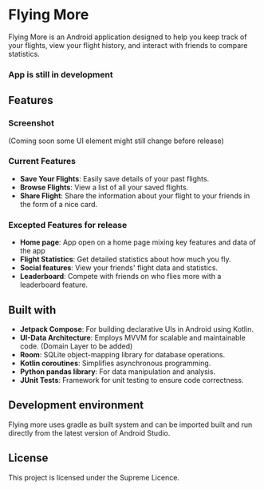 # Flying More

Flying More is an Android application designed to help you keep track of your flights, view your flight history, and interact with friends to compare statistics.  
### App is still in development

## Features

### Screenshot
(Coming soon some UI element might still change before release)

### Current Features
- **Save Your Flights**: Easily save details of your past flights.
- **Browse Flights**: View a list of all your saved flights.
- **Share Flight**: Share the information about your flight to your friends in the form of a nice card.

### Excepted Features for release
- **Home page**: App open on a home page mixing key features and data of the app
- **Flight Statistics**: Get detailed statistics about how much you fly.
- **Social features**: View your friends' flight data and statistics.
- **Leaderboard**: Compete with friends on who flies more with a leaderboard feature.

## Built with
- **Jetpack Compose**: For building declarative UIs in Android using Kotlin.
- **UI-Data Architecture**: Employs MVVM for scalable and maintainable code. (Domain Layer to be added)
- **Room**: SQLite object-mapping library for database operations.
- **Kotlin coroutines**: Simplifies asynchronous programming.
- **Python pandas library**: For data manipulation and analysis.
- **JUnit Tests**: Framework for unit testing to ensure code correctness.

## Development environment

Flying more uses gradle as built system and can be imported built and run directly from the latest version of Android Studio.

## License

This project is licensed under the Supreme Licence.
